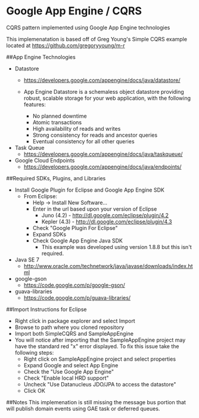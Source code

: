 Google App Engine / CQRS
=========================

CQRS pattern implemented using Google App Engine technologies

This implemenatation is based off of Greg Young's Simple CQRS example
located at https://github.com/gregoryyoung/m-r

##App Engine Technologies
- Datastore
	* https://developers.google.com/appengine/docs/java/datastore/
	* App Engine Datastore is a schemaless object datastore providing
	  robust, scalable storage for your web application, with the
	  following features:

		* No planned downtime
		* Atomic transactions
		* High availability of reads and writes
		* Strong consistency for reads and ancestor queries
		* Eventual consistency for all other queries
- Task Queue
	* https://developers.google.com/appengine/docs/java/taskqueue/
- Google Cloud Endpoints
	* https://developers.google.com/appengine/docs/java/endpoints/


##Required SDKs, Plugins, and Libraries
- Install Google Plugin for Eclipse and Google App Engine SDK
	* From Eclipse:
		* Help -> Install New Software...
		* Enter in the url based upon your version of Eclipse
			* Juno (4.2) - http://dl.google.com/eclipse/plugin/4.2
			* Kepler (4.3) - http://dl.google.com/eclipse/plugin/4.3
		* Check "Google Plugin For Eclipse"
		* Expand SDKs
		* Check Google App Engine Java SDK
			* This example was developed using version 1.8.8 but this isn't required.
- Java SE 7
	* http://www.oracle.com/technetwork/java/javase/downloads/index.html
- google-gson
	* https://code.google.com/p/google-gson/
- guava-libraries
	* https://code.google.com/p/guava-libraries/

##Import Instructions for Eclipse
- Right click in package explorer and select Import
- Browse to path where you cloned repository
- Import both SimpleCQRS and SampleAppEngine
- You will notice after importing that the SampleAppEngine project may have the standard red "x" error displayed. To fix this issue take the following steps:
	* Right click on SampleAppEngine project and select properties
	* Expand Google and select App Engine
	* Check the "Use Google App Engine"
	* Check "Enable local HRD support"
	* Uncheck "Use Datanucleus JDO/JPA to access the datastore"
	* Click OK

##Notes
This implemenation is still missing the message bus portion that will
publish domain events using GAE task or deferred queues.
